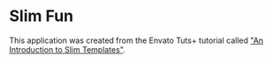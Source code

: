 # Slim Fun

This application was created from the Envato Tuts+ tutorial called ["An Introduction to Slim Templates"](https://code.tutsplus.com/articles/an-introduction-to-slim-templates--cms-26028).
